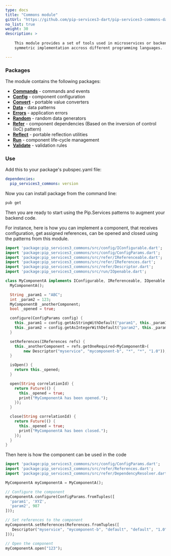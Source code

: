 ```yaml
---
type: docs
title: "Commons module"
gitUrl: "https://github.com/pip-services3-dart/pip-services3-commons-dart"
no_list: true
weight: 30
description: > 
 
    This module provides a set of tools used in microservices or backend services, and it is designed to facilitate
    symmetric implementation accross different programming languages.

---
```



### Packages

The module contains the following packages:

* [**Commands**](commands) - commands and events 
* [**Config**](config) - component configuration
* [**Convert**](convert) - portable value converters
* [**Data**](data) - data patterns
* [**Errors**](errors) - application errors
* [**Random**](random) - random data generators
* [**Refer**](refer) - component dependencies (Based on the inversion of control (IoC) pattern)
* [**Reflect**](reflect) - portable reflection utilities
* [**Run**](run) - component life-cycle management
* [**Validate**](validate) - validation rules



### Use

Add this to your package's pubspec.yaml file:
```yaml
dependencies:
  pip_services3_commons: version
```

Now you can install package from the command line:
```bash
pub get
```

Then you are ready to start using the Pip.Services patterns to augment your backend code.

For instance, here is how you can implement a component, that receives configuration, get assigned references,
can be opened and closed using the patterns from this module.

```dart
import 'package:pip_services3_commons/src/config/IConfigurable.dart';
import 'package:pip_services3_commons/src/config/ConfigParams.dart';
import 'package:pip_services3_commons/src/refer/IReferenceable.dart';
import 'package:pip_services3_commons/src/refer/IReferences.dart';
import 'package:pip_services3_commons/src/refer/Descriptor.dart';
import 'package:pip_services3_commons/src/run/IOpenable.dart';

class MyComponentA implements IConfigurable, IReferenceable, IOpenable {
  MyComponentA();

  String _param1 = "ABC";
  int _param2 = 123;
  MyComponentB _anotherComponent;
  bool _opened = true;

  configure(ConfigParams config) {
    this._param1 = config.getAsStringWithDefault("param1", this._param1);
    this._param2 = config.getAsIntegerWithDefault("param2", this._param2);
  }

  setReferences(IReferences refs) {
    this._anotherComponent = refs.getOneRequired<MyComponentB>(
        new Descriptor("myservice", "mycomponent-b", "*", "*", "1.0"));
  }

  isOpen() {
    return this._opened;
  }

  open(String correlationId) {
    return Future(() {
      this._opened = true;
      print("MyComponentA has been opened.");
    });
  }

  close(String correlationId) {
    return Future(() {
      this._opened = true;
      print("MyComponentA has been closed.");
    });
  }
}
```

Then here is how the component can be used in the code

```dart
import 'package:pip_services3_commons/src/config/ConfigParams.dart';
import 'package:pip_services3_commons/src/refer/References.dart';
import 'package:pip_services3_commons/src/refer/DependencyResolver.dart';

MyComponentA myComponentA = MyComponentA();

// Configure the component
myComponentA.configure(ConfigParams.fromTuples([
  'param1', 'XYZ',
  'param2', 987
]));

// Set references to the component
myComponentA.setReferences(References.fromTuples([
   Descriptor("myservice", "mycomponent-b", "default", "default", "1.0",) myComponentB
]));

// Open the component
myComponentA.open("123");
```